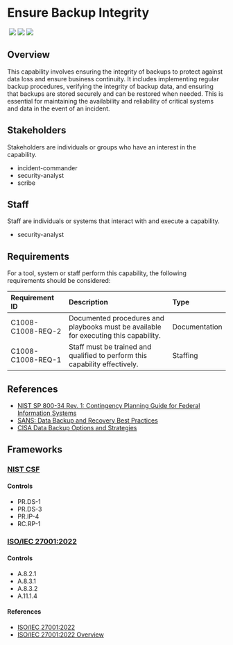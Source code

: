 # Ensure Backup Integrity
&nbsp;![](https://img.shields.io/badge/ID-C1008-blue)&nbsp;![](https://img.shields.io/badge/Phase-Preparation_%28P0001%29-blue)&nbsp;![](https://img.shields.io/badge/Category-General-blue)
## Overview
This capability involves ensuring the integrity of backups to protect against data loss and ensure business continuity. It includes implementing regular backup procedures, verifying the integrity of backup data, and ensuring that backups are stored securely and can be restored when needed. This is essential for maintaining the availability and reliability of critical systems and data in the event of an incident.

## Stakeholders
Stakeholders are individuals or groups who have an interest in the capability.

- incident-commander
- security-analyst
- scribe

## Staff
Staff are individuals or systems that interact with and execute a capability.

- security-analyst

## Requirements
For a tool, system or staff perform this capability, the following requirements should be considered:

| Requirement ID | Description | Type |
| :--- | :--- | :--- |
| C1008-C1008-REQ-2 | Documented procedures and playbooks must be available for executing this capability. | Documentation|
| C1008-C1008-REQ-1 | Staff must be trained and qualified to perform this capability effectively. | Staffing|

## References

- [NIST SP 800-34 Rev. 1: Contingency Planning Guide for Federal Information Systems](https://csrc.nist.gov/publications/detail/sp/800-34/rev-1/final)
- [SANS: Data Backup and Recovery Best Practices](https://www.sans.org/white-papers/35317/)
- [CISA Data Backup Options and Strategies](https://www.cisa.gov/sites/default/files/publications/Data%20Backup%20Options.pdf)
## Frameworks
### [NIST CSF](../frameworks/F0003.md)

#### Controls

- PR.DS-1 
- PR.DS-3 
- PR.IP-4 
- RC.RP-1 

### [ISO/IEC 27001:2022](../frameworks/F0002.md)

#### Controls

- A.8.2.1 
- A.8.3.1 
- A.8.3.2 
- A.11.1.4 

#### References

- [ISO/IEC 27001:2022](https://www.iso.org/standard/82875.html)
- [ISO/IEC 27001:2022 Overview](https://www.iso.org/isoiec-27001-information-security.html)